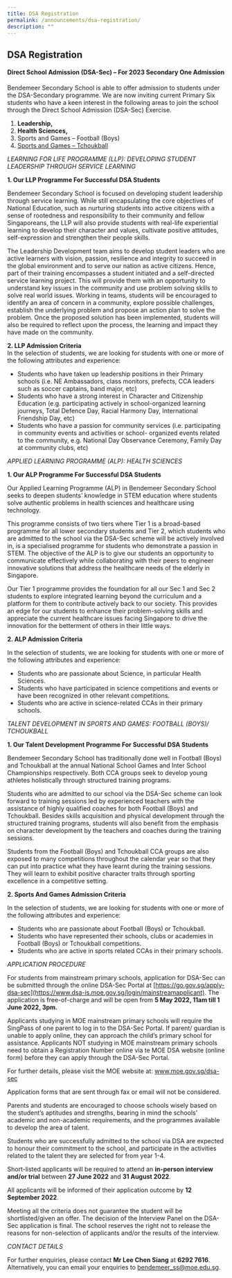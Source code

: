 ```yaml
---
title: DSA Registration
permalink: /announcements/dsa-registration/
description: ""
---
```

## **DSA Registration**

#### Direct School Admission (DSA-Sec) – For 2023 Secondary One Admission

Bendemeer Secondary School is able to offer admission to students under the DSA-Secondary programme. We are now inviting current Primary Six students who have a keen interest in the following areas to join the school through the Direct School Admission (DSA-Sec) Exercise.

1. **Leadership,**
2. **Health Sciences,**
3. Sports and Games – Football (Boys)
4. [Sports and Games – Tchoukball](/files/Bendemeer-Tchoukball-Experience.pdf) 

*LEARNING FOR LIFE PROGRAMME (LLP): DEVELOPING STUDENT LEADERSHIP THROUGH SERVICE LEARNING*

 **1. Our LLP Programme For Successful DSA Students**

Bendemeer Secondary School is focused on developing student leadership through service learning. While still encapsulating the core objectives of National Education, such as nurturing students into active citizens with a sense of rootedness and responsibility to their community and fellow Singaporeans, the LLP will also provide students with real-life experiential learning to develop their character and values, cultivate positive attitudes, self-expression and strengthen their people skills.

The Leadership Development team aims to develop student leaders who are active learners with vision, passion, resilience and integrity to succeed in the global environment and to serve our nation as active citizens. Hence, part of their training encompasses a student initiated and a self-directed service learning project. This will provide them with an opportunity to understand key issues in the community and use problem solving skills to solve real world issues. Working in teams, students will be encouraged to identify an area of concern in a community, explore possible challenges, establish the underlying problem and propose an action plan to solve the problem. Once the proposed solution has been implemented, students will also be required to reflect upon the process, the learning and impact they have made on the community.

**2. LLP Admission Criteria** <br>
In the selection of students, we are looking for students with one or more of the following attributes and experience:

* Students who have taken up leadership positions in their Primary schools (i.e. NE Ambassadors, class monitors, prefects, CCA leaders such as soccer captains, band major, etc)
* Students who have a strong interest in Character and Citizenship Education (e.g. participating actively in school-organized learning journeys, Total Defence Day, Racial Harmony Day, International Friendship Day, etc)
* Students who have a passion for community services (i.e. participating in community events and activities or school- organized events related to the community, e.g. National Day Observance Ceremony, Family Day at community clubs, etc)

*APPLIED LEARNING PROGRAMME (ALP): HEALTH SCIENCES* 

**1. Our ALP Programme For Successful DSA Students**


Our Applied Learning Programme (ALP) in Bendemeer Secondary School seeks to deepen students’ knowledge in STEM education where students solve authentic problems in health sciences and healthcare using technology.

This programme consists of two tiers where Tier 1 is a broad-based programme for all lower secondary students and Tier 2, which students who are admitted to the school via the DSA-Sec scheme will be actively involved in, is a specialised programme for students who demonstrate a passion in STEM. The objective of the ALP is to give our students an opportunity to communicate effectively while collaborating with their peers to engineer innovative solutions that address the healthcare needs of the elderly in Singapore.

Our Tier 1 programme provides the foundation for all our Sec 1 and Sec 2 students to explore integrated learning beyond the curriculum and a platform for them to contribute actively back to our society. This provides an edge for our students to enhance their problem-solving skills and appreciate the current healthcare issues facing Singapore to drive the innovation for the betterment of others in their little ways.




**2. ALP Admission Criteria**

In the selection of students, we are looking for students with one or more of the following attributes and experience:

* Students who are passionate about Science, in particular Health Sciences.
* Students who have participated in science competitions and events or have been recognized in other relevant competitions.
* Students who are active in science-related CCAs in their primary schools.

*TALENT DEVELOPMENT IN SPORTS AND GAMES: FOOTBALL (BOYS)/ TCHOUKBALL*

**1. Our Talent Development Programme For Successful DSA Students**

Bendemeer Secondary School has traditionally done well in Football (Boys) and Tchoukball at the annual National School Games and Inter School Championships respectively. Both CCA groups seek to develop young athletes holistically through structured training programs.

Students who are admitted to our school via the DSA-Sec scheme can look forward to training sessions led by experienced teachers with the assistance of highly qualified coaches for both Football (Boys) and Tchoukball. Besides skills acquisition and physical development through the structured training programs, students will also benefit from the emphasis on character development by the teachers and coaches during the training sessions.

Students from the Football (Boys) and Tchoukball CCA groups are also exposed to many competitions throughout the calendar year so that they can put into practice what they have learnt during the training sessions. They will learn to exhibit positive character traits through sporting excellence in a competitive setting.


**2. Sports And Games Admission Criteria**

In the selection of students, we are looking for students with one or more of the following attributes and experience:

* Students who are passionate about Football (Boys) or Tchoukball.
* Students who have represented their schools, clubs or academies in Football (Boys) or Tchoukball competitions.
* Students who are active in sports related CCAs in their primary schools.

*APPLICATION PROCEDURE*



For students from mainstream primary schools, application for DSA-Sec can be submitted through the online DSA-Sec Portal at [https://go.gov.sg/apply-dsa-sec](https://www.dsa-is.moe.gov.sg/login/mainstreamapplicant). The application is free-of-charge and will be open from **5 May 2022, 11am till 1 June 2022, 3pm.**

Applicants studying in MOE mainstream primary schools will require the SingPass of one parent to log in to the DSA-Sec Portal. If parent/ guardian is unable to apply online, they can approach the child’s primary school for assistance. Applicants NOT studying in MOE mainstream primary schools need to obtain a Registration Number online via te MOE DSA website (online form) before they can apply through the DSA-Sec Portal.

For further details, please visit the MOE website at: www.moe.gov.sg/dsa-sec

Application forms that are sent through fax or email will not be considered.

Parents and students are encouraged to choose schools wisely based on the student’s aptitudes and strengths, bearing in mind the schools’ academic and non-academic requirements, and the programmes available to develop the area of talent.

Students who are successfully admitted to the school via DSA are expected to honour their commitment to the school, and participate in the activities related to the talent they are selected for from year 1-4.

Short-listed applicants will be required to attend an **in-person interview and/or trial** between  **27 June 2022** and **31 August 2022**.

All applicants will be informed of their application outcome by **12 September 2022**.

Meeting all the criteria does not guarantee the student will be shortlisted/given an offer. The decision of the Interview Panel on the DSA-Sec application is final.  The school reserves the right not to release the reasons for non-selection of applicants and/or the results of the interview.

*CONTACT DETAILS*

For further enquiries, please contact **Mr Lee Chen Siang** at **6292 7616**. Alternatively, you can email your enquiries to bendemeer_ss@moe.edu.sg.